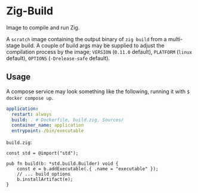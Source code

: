 
# Zig-Build

Image to compile and run Zig.

A `scratch` image containing the output binary of `zig build` from a multi-stage build. A couple of
build args may be supplied to adjust the compilation process by the image; `VERSION` (`0.11.0`
default), `PLATFORM` (`linux` default), `OPTIONS` (`-Drelease-safe` default).

## Usage

A compose service may look something like the following, running it with `$ docker compose up`.

```yml
application:
  restart: always
  build: . # Dockerfile, build.zig, Sources/
  container_name: application
  entrypoint: /bin/executable
```

`build.zig`:

```zig
const std = @import("std");

pub fn build(b: *std.build.Builder) void {
    const e = b.addExecutable(.{ .name = "executable" });
    // ... build options
    b.installArtifact(e);
}
```
